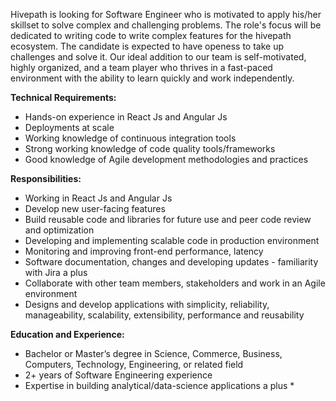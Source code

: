 Hivepath is looking for Software Engineer who is motivated to apply his/her skillset to solve complex and challenging problems. The role's focus will be dedicated to writing code to write complex features for the hivepath ecosystem. The candidate is expected to have openess to take up challenges and solve it. Our ideal addition to our team is self-motivated, highly organized, and a team player who thrives in a fast-paced environment with the ability to learn quickly and work independently.

**Technical Requirements:**

- Hands-on experience in React Js and Angular Js
- Deployments at scale
- Working knowledge of continuous integration tools
- Strong working knowledge of code quality tools/frameworks
- Good knowledge of Agile development methodologies and practices

**Responsibilities:**

- Working in React Js and Angular Js
- Develop new user-facing features
- Build reusable code and libraries for future use and peer code review and optimization
- Developing and implementing scalable code in production environment
- Monitoring and improving front-end performance, latency
- Software documentation, changes and developing updates - familiarity with Jira a plus
- Collaborate with other team members, stakeholders and work in an Agile environment
- Designs and develop applications with simplicity, reliability, manageability, scalability, extensibility, performance and reusability

**Education and Experience:**

- Bachelor or Master’s degree in Science, Commerce, Business, Computers, Technology, Engineering, or related field
- 2+ years of Software Engineering experience
- Expertise in building analytical/data-science applications a plus \*

